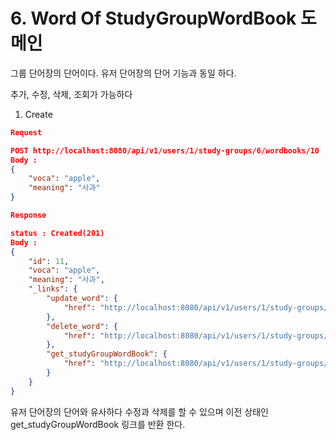 # 6. Word Of StudyGroupWordBook 도메인

그룹 단어장의 단어이다. 유저 단어장의 단어 기능과 동일 하다.

추가, 수정, 삭제, 조회가 가능하다

1. Create

```json
Request

POST http://localhost:8080/api/v1/users/1/study-groups/6/wordbooks/10
Body : 
{
    "voca": "apple",
    "meaning": "사과"
}
```

```json
Response

status : Created(201)
Body : 
{
    "id": 11,
    "voca": "apple",
    "meaning": "사과",
    "_links": {
        "update_word": {
            "href": "http://localhost:8080/api/v1/users/1/study-groups/6/wordbooks/10/words/11"
        },
        "delete_word": {
            "href": "http://localhost:8080/api/v1/users/1/study-groups/6/wordbooks/10/words/11"
        },
        "get_studyGroupWordBook": {
            "href": "http://localhost:8080/api/v1/users/1/study-groups/6/wordbooks/10"
        }
    }
}
```

유저 단어장의 단어와 유사하다 수정과 삭제를 할 수 있으며 이전 상태인 get_studyGroupWordBook 링크를 반환 한다.